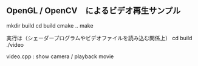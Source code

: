 ## OpenGL / OpenCV　によるビデオ再生サンプル

mkdir build
cd build
cmake ..
make

実行は（シェーダープログラムやビデオファイルを読み込む関係上）
cd build
./video

video.cpp :  show camera / playback movie

